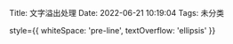 Title: 文字溢出处理
Date: 2022-06-21 10:19:04
Tags: 未分类

<!-- wp:paragraph -->
<p>style={{ whiteSpace: 'pre-line', textOverflow: 'ellipsis' }}</p>
<!-- /wp:paragraph -->

